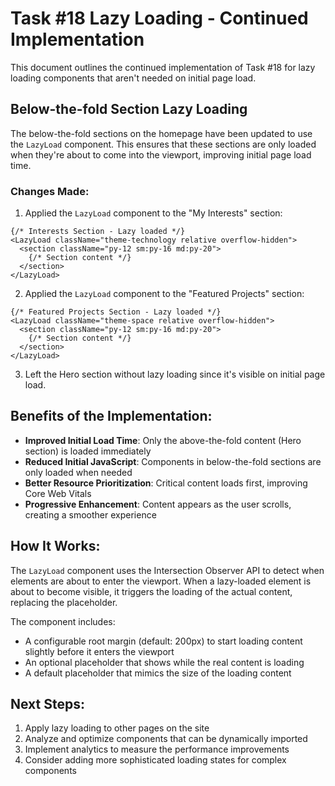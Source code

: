 # Task #18 Lazy Loading - Continued Implementation

This document outlines the continued implementation of Task #18 for lazy loading components that aren't needed on initial page load.

## Below-the-fold Section Lazy Loading

The below-the-fold sections on the homepage have been updated to use the `LazyLoad` component. This ensures that these sections are only loaded when they're about to come into the viewport, improving initial page load time.

### Changes Made:

1. Applied the `LazyLoad` component to the "My Interests" section:
```tsx
{/* Interests Section - Lazy loaded */}
<LazyLoad className="theme-technology relative overflow-hidden">
  <section className="py-12 sm:py-16 md:py-20">
    {/* Section content */}
  </section>
</LazyLoad>
```

2. Applied the `LazyLoad` component to the "Featured Projects" section:
```tsx
{/* Featured Projects Section - Lazy loaded */}
<LazyLoad className="theme-space relative overflow-hidden">
  <section className="py-12 sm:py-16 md:py-20">
    {/* Section content */}
  </section>
</LazyLoad>
```

3. Left the Hero section without lazy loading since it's visible on initial page load.

## Benefits of the Implementation:

- **Improved Initial Load Time**: Only the above-the-fold content (Hero section) is loaded immediately
- **Reduced Initial JavaScript**: Components in below-the-fold sections are only loaded when needed
- **Better Resource Prioritization**: Critical content loads first, improving Core Web Vitals
- **Progressive Enhancement**: Content appears as the user scrolls, creating a smoother experience

## How It Works:

The `LazyLoad` component uses the Intersection Observer API to detect when elements are about to enter the viewport. When a lazy-loaded element is about to become visible, it triggers the loading of the actual content, replacing the placeholder.

The component includes:
- A configurable root margin (default: 200px) to start loading content slightly before it enters the viewport
- An optional placeholder that shows while the real content is loading
- A default placeholder that mimics the size of the loading content

## Next Steps:

1. Apply lazy loading to other pages on the site
2. Analyze and optimize components that can be dynamically imported
3. Implement analytics to measure the performance improvements
4. Consider adding more sophisticated loading states for complex components
